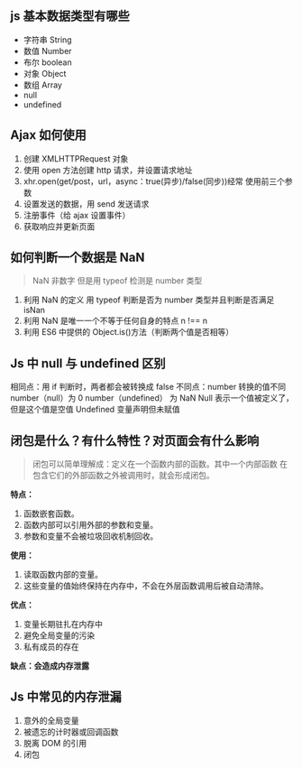 ## js 基本数据类型有哪些

- 字符串 String
- 数值 Number
- 布尔 boolean
- 对象 Object
- 数组 Array
- null
- undefined

## Ajax 如何使用

1. 创建 XMLHTTPRequest 对象
2. 使用 open 方法创建 http 请求，并设置请求地址
3. xhr.open(get/post，url，async：true(异步)/false(同步))经常 使用前三个参数
4. 设置发送的数据，用 send 发送请求
5. 注册事件（给 ajax 设置事件）
6. 获取响应并更新页面

## 如何判断一个数据是 NaN

> NaN 非数字 但是用 typeof 检测是 number 类型

1. 利用 NaN 的定义 用 typeof 判断是否为 number 类型并且判断是否满足 isNan
2. 利用 NaN 是唯一一个不等于任何自身的特点 n !== n
3. 利用 ES6 中提供的 Object.is()方法（判断两个值是否相等）

## Js 中 null 与 undefined 区别

相同点：用 if 判断时，两者都会被转换成 false
不同点：number 转换的值不同 number（null）为 0 number（undefined） 为 NaN Null 表示一个值被定义了，但是这个值是空值 Undefined 变量声明但未赋值

## 闭包是什么？有什么特性？对页面会有什么影响

> 闭包可以简单理解成：定义在一个函数内部的函数。其中一个内部函数 在包含它们的外部函数之外被调用时，就会形成闭包。

**特点：**

1. 函数嵌套函数。
2. 函数内部可以引用外部的参数和变量。
3. 参数和变量不会被垃圾回收机制回收。

**使用：**

1. 读取函数内部的变量。
2. 这些变量的值始终保持在内存中，不会在外层函数调用后被自动清除。

**优点：** 

1. 变量长期驻扎在内存中
2. 避免全局变量的污染
3. 私有成员的存在 

**缺点：会造成内存泄露**

## Js 中常见的内存泄漏

1. 意外的全局变量
2. 被遗忘的计时器或回调函数
3. 脱离 DOM 的引用
4. 闭包

